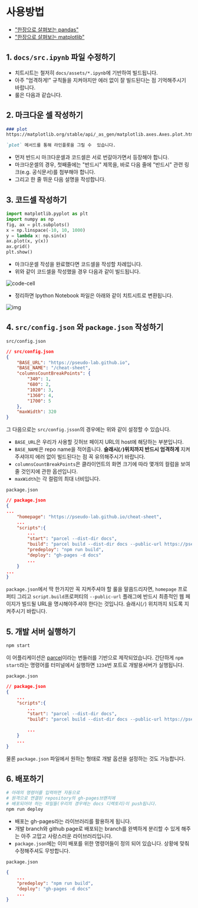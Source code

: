 # 사용방법

* ["한장으로 살펴보는 pandas"](https://pseudo-lab.github.io/cheat-sheet/?src=pandas)
* ["한장으로 살펴보는 matplotlib"](https://pseudo-lab.github.io/cheat-sheet/?src=matplotlib)

## 1. `docs/src.ipynb` 파일 수정하기

* 치트시트는 철저히 `docs/assets/*.ipynb`에 기반하여 빌드됩니다.
* 아주 "엄격하게!" 규칙들을 지켜야지만 에러 없이 잘 빌드된다는 점 기억해주시기 바랍니다.
* 룰은 다음과 같습니다.

## 2. 마크다운 셀 작성하기

```markdown
### plot
https://matplotlib.org/stable/api/_as_gen/matplotlib.axes.Axes.plot.html#matplotlib-axes-axes-plot

`plot` 메서드를 통해 라인플롯을 그릴 수  있습니다.
```

* 먼저 반드시 마크다운셀과 코드셀은 서로 번갈아가면서 등장해야 합니다.
* 마크다운셀의 경우, 첫째줄에는 "반드시" 제목을, 바로 다음 줄에 "반드시" 관련 링크(e.g. 공식문서)를 첨부해야 합니다.
* 그리고 한 줄 뛰운 다음 설명을 작성합니다.

## 3. 코드셀 작성하기

```python
import matplotlib.pyplot as plt
import numpy as np
fig, ax = plt.subplots()
x = np.linspace(-10, 10, 1000)
y = lambda x: np.sin(x)
ax.plot(x, y(x))
ax.grid()
plt.show()
```

* 마크다운셀 작성을 완료했다면 코드셀을 작성할 차례입니다.
* 위와 같이 코드셀을 작성했을 경우 다음과 같이 빌드됩니다.

![code-cell](code-cell.png)

* 정리하면 Ipython Notebook 파일은 아래와 같이 치트시트로 변환됩니다.

![img](result.png)

## 4. `src/config.json` 와 `package.json` 작성하기

`src/config.json`

```json
// src/config.json
{
    "BASE_URL": "https://pseudo-lab.github.io",
    "BASE_NAME": "/cheat-sheet",
    "columnsCountBreakPoints": {
        "340": 1,
        "680": 2,
        "1020": 3,
        "1360": 4,
        "1700": 5
    },
    "maxWidth": 320
}
```

그 다음으로는 `src/config.jsson`의 경우에는 위와 같이 설정할 수 있습니다.

* `BASE_URL`은 우리가 사용할 깃허브 페이지 URL의 host에 해당하는 부분입니다.
* `BASE_NAME`은 repo name을 적어줍니다. __슬래시(`/`)위치까지 반드시 엄격하게__ 지켜주셔야지 에러 없이 빌드된다는 점 꼭 유의해주시기 바랍니다.
* `columnsCountBreakPoints`은 클라이언트의 화면 크기에 따라 몇개의 컬럼을 보여줄 것인지에 관한 옵션입니다.
* `maxWidth`는 각 컬럼의 최대 너비입니다.

`package.json`

```json
// package.json
{
...
    "homepage": "https://pseudo-lab.github.io/cheat-sheet",
    ...
    "scripts":{
        ...
        "start": "parcel --dist-dir docs",
        "build": "parcel build --dist-dir docs --public-url https://pseudo-lab.github.io/cheat-sheet",
        "predeploy": "npm run build",
        "deploy": "gh-pages -d docs"
        ...
    }
...
}
```

`package.json`에서 딱 한가지만 꼭 지켜주셔야 할 룰을 말씀드리자면, `homepage` 프로퍼티 그리고 `script.build`프로퍼티의 `--public-url` 플래그에 반드시 최종적인 웹 페이지가 빌드될 URL을 명시해야주셔야 한다는 것입니다. 슬래시(`/`) 위치까지 되도록 지켜주시기 바랍니다.

## 5. 개발 서버 실행하기

```bash
npm start
```

이 어플리케이션은 [parcel](https://parceljs.org/)이라는 번들러를 기반으로 제작되었습니다. 간단하게 `npm start`라는 명령어를 터미널에서 실행하면 `1234`번 포트로 개발용서버가 실행됩니다.

`package.json`

```json
// package.json
{
    ...
    "scripts":{
        ...
        "start": "parcel --dist-dir docs",
        "build": "parcel build --dist-dir docs --public-url https://pseudo-lab.github.io/cheat-sheet",

        ...
    }
    ...
}    
```

물론 `package.json` 파일에서 원하는 형태로 개발 옵션을 설정하는 것도 가능합니다.

## 6. 배포하기

```bash
# 아래의 명령어를 입력하면 자동으로
# 원격으로 연결된 repository의 gh-pages브랜치에
# 배포되어야 하는 파일들(우리의 경우에는 docs 디렉토리)이 push됩니다.
npm run deploy
```

* 배포는 gh-pages라는 라이브러리를 활용하게 됩니다.
* 개발 branch와 github page로 배포되는 branch를 완벽하게 분리할 수 있게 해주는 아주 고맙고 사랑스러운 라이브러리입니다.
* `package.json`에는 이미 배포를 위한 명령어들이 정의 되어 있습니다. 상황에 맞춰 수정해주셔도 무방합니다.

`package.json`

```json
{
    ...
    "predeploy": "npm run build",
    "deploy": "gh-pages -d docs"
    ...
}    
```
